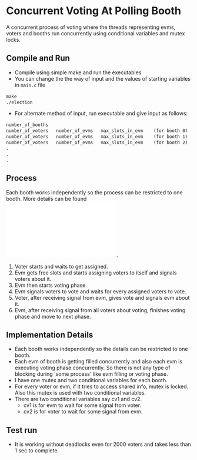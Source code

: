 # Concurrent Voting At Polling Booth
A concurrent process of voting where the threads representing evms, voters and booths run concurrently using conditional variables and mutex locks.

## Compile and Run
- Compile using simple make and run the executables
- You can change the the way of input and the values of starting variables in `main.c` file
```
make
./election
```
- For alternate method of input, run executable and give input as follows:
```
number_of_booths
number_of_voters   number_of_evms   max_slots_in_evm    (for booth 0)
number_of_voters   number_of_evms   max_slots_in_evm    (for booth 1)
number_of_voters   number_of_evms   max_slots_in_evm    (for booth 2)
.
.
.
```

## Process
Each booth works independently so the process can be restricted to one booth. More details can be found ![here](/problem_statement.pdf).  
1. Voter starts and waits to get assigned.
2. Evm gets free slots and starts assigning voters to itself and signals voters about it.
3. Evm then starts voting phase.
4. Evm signals voters to vote and waits for every assigned voters to vote.
5. Voter, after receiving signal from evm, gives vote and signals evm about it.
6. Evm, after receiving signal from all voters about voting, finishes voting phase and move to next phase.


## Implementation Details
- Each booth works independently so the details can be restricted to one booth.
- Each evm of booth is getting filled concurrently and also each evm is executing voting phase concurrently. So there is not any type of blocking during 'some process' like evm filling or voting phase.
- I have one mutex and two conditional variables for each booth.
- For every voter or evm, if it tries to access shared info, mutex is locked. Also this mutex is used with two conditional variables.
- There are two conditional variables say cv1 and cv2.
	- cv1 is for evm to wait for some signal from voter.
	- cv2 is for voter to wait for some signal from evm.

## Test run
- It is working without deadlocks even for 2000 voters and takes less than 1 sec to complete.
